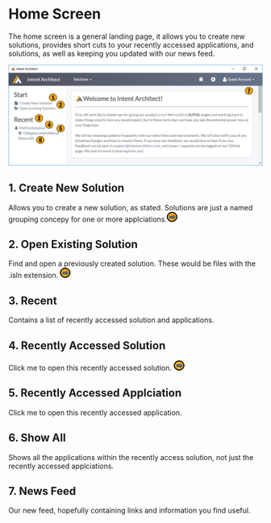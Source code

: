 # Home Screen

The home screen is a general landing page, it allows you to create new solutions, provides short cuts to your recently accessed applications, and solutions, as well as keeping you updated with our news feed.

![Image of the Home Screen](../../images/UserManual/Home.png)



## 1. Create New Solution
Allows you to create a new solution, as stated. Solutions are just a named grouping concepy for one or more applciations.[![Navigates to Solution Screen](../../images/navigate.png "Navigates to Solution Screen")](SolutionScreen.md)

## 2. Open Existing Solution
Find and open a previously created solution. These would be files with the .isln extension. [![Navigates to Solution Screen](../../images/navigate.png "Navigates to Solution Screen")](SolutionScreen.md)

## 3. Recent
Contains a list of recently accessed solution and applications.

## 4. Recently Accessed Solution
Click me to open this recently accessed solution. [![Navigates to Solution Screen](../../images/navigate.png "Navigates to Solution Screen")](SolutionScreen.md)

## 5. Recently Accessed Applciation
Click me to open this recently accessed application.

## 6. Show All
Shows all the applications within the recently access solution, not just the recently accessed applciations.

## 7. News Feed
Our new feed, hopefully containing links and information you find useful.